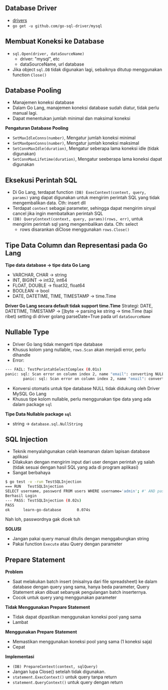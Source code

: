 ## Database Driver
- [drivers](golang.org/s/sqldrivers)
- `go get -u github.com/go-sql-driver/mysql`

## Membuat Koneksi ke Database
- `sql.Open(driver, dataSourceName)`
  - driver: "mysql", etc
  - dataSourceName, url database
- Jika object `sql.DB` tidak digunakan lagi, sebaiknya ditutup menggunakan function `Close()`

## Database Pooling
- Manajemen koneksi database
- Dalam Go Lang, manajemen koneksi database sudah diatur, tidak perlu manual lagi.
- Dapat menentukan jumlah minimal dan maksimal koneksi

**Pengaturan Database Pooling**
- `SetMaxIdleConns(number)`, Mengatur jumlah koneksi minimal
- `SetMaxOpenConns(number)`, Mengatur jumlah koneksi maksimal
- `SetConnMaxIdle(duration)`, Mengatur seberapa lama koneksi idle (tidak digunakan)
- `SetConnMaxLifetime(duration)`, Mengatur seeberapa lama koneksi dapat digunakan

## Eksekusi Perintah SQL
- Di Go Lang, terdapat function `(DB) ExecContext(context, query, params)` yang dapat digunakan untuk mengirim perintah SQL yang tidak mengembalikan data. Cth: insert dll
- Terdapat `context` sebagai parameter, sehingga dapat mengirim sinyal cancel jika ingin membatalkan perintah SQL
- `(DB) QueryContext(context, query, params)(rows, err)`, untuk mengirim perintah sql yang mengembalikan data. Cth: select
  - rows disarankan diClose menggunakan `rows.Close()`

## Tipe Data Column dan Representasi pada Go Lang
**Tipe data database -> tipe data Go Lang**
- VARCHAR, CHAR -> string
- INT, BIGINT -> int32, int64
- FLOAT, DOUBLE -> float32, float64
- BOOLEAN -> bool
- DATE, DATETIME, TIME, TIMESTAMP -> time.Time

**Driver Go Lang secara default tidak support time.Time**
Strategi:
DATE, DATETIME, TIMESTAMP -> []byte -> parsing ke string -> time.Time (tapi ribet)
setting  di driver golang parseDate=True pada url `dataSourceName`


## Nullable Type
- Driver Go lang tidak mengerti tipe database
- Khusus kolom yang nullable, `rows.Scan` akan menjadi error, perlu dihandle
- Error:

```bash
--- FAIL: TestPerintahSelectComplex (0.01s)
panic: sql: Scan error on column index 2, name "email": converting NULL to string is unsupported [recovered]
        panic: sql: Scan error on column index 2, name "email": converting NULL to string is unsupported
```
- Konversi otomatis untuk tipe database NULL tidak didukung oleh Driver MySQL Go Lang
- Khusus tipe kolom nullable, perlu menggunakan tipe data yang ada dalam package `sql`

**Tipe Data Nullable package `sql`**
- string -> `database.sql.NullString`

## SQL Injection
- Teknik menyalahgunakan celah keamanan dalam lapisan database aplikasi
- Dilakukan dengan mengirim input dari user dengan perintah yg salah (tidak sesuai dengan hasil SQL yang ada di program aplikasi)
- Sangat berbahaya

```bash
$ go test -v -run TestSQLInjection
=== RUN   TestSQLInjection
SELECT username, password FROM users WHERE username='admin'; #' AND password='ngawur' LIMIT 1
Berhasil Login
--- PASS: TestSQLInjection (0.02s)
PASS
ok      learn-go-database       0.074s
```
Nah loh, passwordnya gak dicek tuh

**SOLUSI**
- Jangan pakai query manual ditulis dengan menggabungkan string
- Pakai function `Execute` atau Query dengan parameter

## Prepare Statement
**Problem**
- Saat melakukan batch insert (misalnya dari file spreadsheet) ke dalam database dengan query yang sama, hanya beda parameter, Query Statement akan dibuat sebanyak pengulangan batch inserternya.
- Cocok untuk query yang menggunakan parameter

**Tidak Menggunakan Prepare Statement**
- Tidak dapat dipastikan menggunakan koneksi pool yang sama
- Lambat

**Menggunakan Prepare Statement**
- Memastikan menggunakan koneksi pool yang sama (1 koneksi saja)
- Cepat

**Implementasi**
- `(DB) PrepareContext(context, sqlQuery)`
- Jangan lupa Close() setelah tidak digunakan. 
- `statement.ExecContext()` untuk query tanpa return
- `statement.QueryContext()` untuk query dengan return